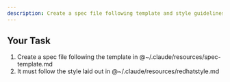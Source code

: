 ```yaml
---
description: Create a spec file following template and style guidelines
---
```


## Your Task

1. Create a spec file following the template in @~/.claude/resources/spec-template.md
2. It must follow the style laid out in @~/.claude/resources/redhatstyle.md
